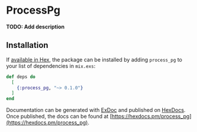 # ProcessPg

**TODO: Add description**

## Installation

If [available in Hex](https://hex.pm/docs/publish), the package can be installed
by adding `process_pg` to your list of dependencies in `mix.exs`:

```elixir
def deps do
  [
    {:process_pg, "~> 0.1.0"}
  ]
end
```

Documentation can be generated with [ExDoc](https://github.com/elixir-lang/ex_doc)
and published on [HexDocs](https://hexdocs.pm). Once published, the docs can
be found at [https://hexdocs.pm/process_pg](https://hexdocs.pm/process_pg).

